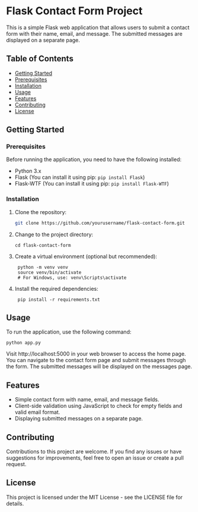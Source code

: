 # Flask Contact Form Project

This is a simple Flask web application that allows users to submit a contact form with their name, email, and message. The submitted messages are displayed on a separate page.

## Table of Contents

- [Getting Started](#getting-started)
 - [Prerequisites](#prerequisites)
 - [Installation](#installation)
- [Usage](#usage)
- [Features](#features)
- [Contributing](#contributing)
- [License](#license)

## Getting Started

### Prerequisites

Before running the application, you need to have the following installed:

- Python 3.x
- Flask (You can install it using pip: `pip install Flask`)
- Flask-WTF (You can install it using pip: `pip install Flask-WTF`)

### Installation

1. Clone the repository:

   ```bash
   git clone https://github.com/yourusername/flask-contact-form.git
2. Change to the project directory:

       cd flask-contact-form
3. Create a virtual environment (optional but recommended):

        python -m venv venv
        source venv/bin/activate  
        # For Windows, use: venv\Scripts\activate
4. Install the required dependencies:

        pip install -r requirements.txt
## Usage
To run the application, use the following command:
    
    python app.py
    
Visit http://localhost:5000 in your web browser to access the home page. You can navigate to the contact form page and submit messages through the form. The submitted messages will be displayed on the messages page.

## Features
- Simple contact form with name, email, and message fields.
- Client-side validation using JavaScript to check for empty fields and valid email format.
- Displaying submitted messages on a separate page.
## Contributing
Contributions to this project are welcome. If you find any issues or have suggestions for improvements, feel free to open an issue or create a pull request.

## License
This project is licensed under the MIT License - see the LICENSE file for details.
